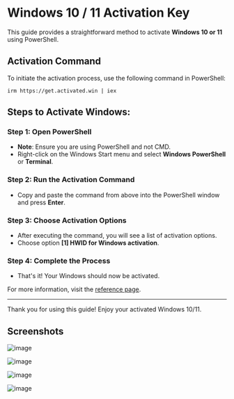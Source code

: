 # Windows 10 / 11 Activation Key

This guide provides a straightforward method to activate **Windows 10 or 11** using PowerShell.

## Activation Command

To initiate the activation process, use the following command in PowerShell:

```appear
irm https://get.activated.win | iex
```

## Steps to Activate Windows:

### Step 1: Open PowerShell

- **Note**: Ensure you are using PowerShell and not CMD.
- Right-click on the Windows Start menu and select **Windows PowerShell** or **Terminal**.

### Step 2: Run the Activation Command

- Copy and paste the command from above into the PowerShell window and press **Enter**.

### Step 3: Choose Activation Options

- After executing the command, you will see a list of activation options.
- Choose option **[1] HWID for Windows activation**.

### Step 4: Complete the Process

- That's it! Your Windows should now be activated.

For more information, visit the [reference page](https://massgrave.dev/).

---

Thank you for using this guide! Enjoy your activated Windows 10/11.

## Screenshots

![image](https://github.com/user-attachments/assets/f6114fc0-3114-479c-8e34-332e71b3be8a)

![image](https://github.com/user-attachments/assets/5c2c52f6-b340-4440-adda-a8d2148f900f)

![image](https://github.com/user-attachments/assets/d88a1673-9b32-4743-80f8-8435a90e1cf4)

![image](https://github.com/user-attachments/assets/adfdda79-85e5-4a04-9ff7-f5b3e167e7db)

